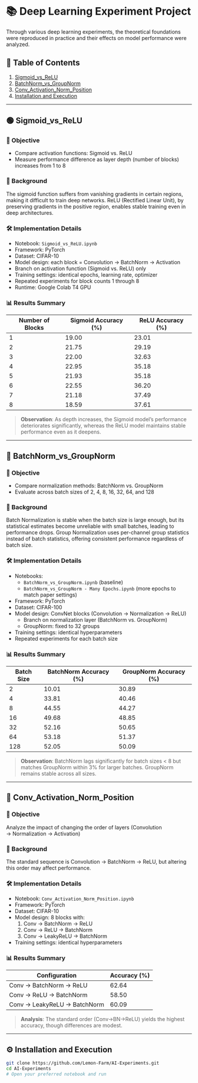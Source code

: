 # 📚 Deep Learning Experiment Project

Through various deep learning experiments, the theoretical foundations were reproduced in practice and their effects on model performance were analyzed.

## 📑 Table of Contents

1. [Sigmoid_vs_ReLU](#🟢-sigmoid_vs_relu)  
2. [BatchNorm_vs_GroupNorm](#🔵-batchnorm_vs_groupnorm)  
3. [Conv_Activation_Norm_Position](#🔶-conv_activation_norm_position)  
4. [Installation and Execution](#⚙️-installation-and-execution)

---

## 🟢 Sigmoid_vs_ReLU

### 🎯 Objective

- Compare activation functions: Sigmoid vs. ReLU  
- Measure performance difference as layer depth (number of blocks) increases from 1 to 8

### 🧠 Background

The sigmoid function suffers from vanishing gradients in certain regions, making it difficult to train deep networks. ReLU (Rectified Linear Unit), by preserving gradients in the positive region, enables stable training even in deep architectures.

### 🛠 Implementation Details

- Notebook: `Sigmoid_vs_ReLU.ipynb`  
- Framework: PyTorch  
- Dataset: CIFAR-10  
- Model design: each block = Convolution → BatchNorm → Activation  
- Branch on activation function (Sigmoid vs. ReLU) only  
- Training settings: identical epochs, learning rate, optimizer  
- Repeated experiments for block counts 1 through 8  
- Runtime: Google Colab T4 GPU

### 📊 Results Summary

| Number of Blocks | Sigmoid Accuracy (%) | ReLU Accuracy (%) |
| ---------------- | -------------------- | ----------------- |
| 1                | 19.00                | 23.01             |
| 2                | 21.75                | 29.19             |
| 3                | 22.00                | 32.63             |
| 4                | 22.95                | 35.18             |
| 5                | 21.93                | 35.18             |
| 6                | 22.55                | 36.20             |
| 7                | 21.18                | 37.49             |
| 8                | 18.59                | 37.61             |

> **Observation**: As depth increases, the Sigmoid model’s performance deteriorates significantly, whereas the ReLU model maintains stable performance even as it deepens.

---

## 🔵 BatchNorm_vs_GroupNorm

### 🎯 Objective

- Compare normalization methods: BatchNorm vs. GroupNorm  
- Evaluate across batch sizes of 2, 4, 8, 16, 32, 64, and 128

### 🧠 Background

Batch Normalization is stable when the batch size is large enough, but its statistical estimates become unreliable with small batches, leading to performance drops. Group Normalization uses per-channel group statistics instead of batch statistics, offering consistent performance regardless of batch size.

### 🛠 Implementation Details

- Notebooks:  
  - `BatchNorm_vs_GroupNorm.ipynb` (baseline)  
  - `BatchNorm_vs_GroupNorm - Many Epochs.ipynb` (more epochs to match paper settings)  
- Framework: PyTorch  
- Dataset: CIFAR-100  
- Model design: ConvNet blocks (Convolution → Normalization → ReLU)  
  - Branch on normalization layer (BatchNorm vs. GroupNorm)  
  - GroupNorm: fixed to 32 groups  
- Training settings: identical hyperparameters  
- Repeated experiments for each batch size  

### 📊 Results Summary

| Batch Size | BatchNorm Accuracy (%) | GroupNorm Accuracy (%) |
| ---------- | ---------------------- | ---------------------- |
| 2          | 10.01                  | 30.89                  |
| 4          | 33.81                  | 40.46                  |
| 8          | 44.55                  | 44.27                  |
| 16         | 49.68                  | 48.85                  |
| 32         | 52.16                  | 50.65                  |
| 64         | 53.18                  | 51.37                  |
| 128        | 52.05                  | 50.09                  |

> **Observation**: BatchNorm lags significantly for batch sizes < 8 but matches GroupNorm within 3% for larger batches. GroupNorm remains stable across all sizes.

---

## 🔶 Conv_Activation_Norm_Position

### 🎯 Objective

Analyze the impact of changing the order of layers (Convolution → Normalization → Activation)

### 🧠 Background

The standard sequence is Convolution → BatchNorm → ReLU, but altering this order may affect performance.

### 🛠 Implementation Details

- Notebook: `Conv_Activation_Norm_Position.ipynb`  
- Framework: PyTorch  
- Dataset: CIFAR-10  
- Model design: 8 blocks with:  
  1. Conv → BatchNorm → ReLU  
  2. Conv → ReLU → BatchNorm  
  3. Conv → LeakyReLU → BatchNorm  
- Training settings: identical hyperparameters

### 📊 Results Summary

| Configuration                      | Accuracy (%) |
| ---------------------------------- | ------------ |
| Conv → BatchNorm → ReLU            | 62.64        |
| Conv → ReLU → BatchNorm            | 58.50        |
| Conv → LeakyReLU → BatchNorm       | 60.09        |

> **Analysis**: The standard order (Conv→BN→ReLU) yields the highest accuracy, though differences are modest.

---

## ⚙️ Installation and Execution

```bash
git clone https://github.com/Lemon-Farm/AI-Experiments.git
cd AI-Experiments
# Open your preferred notebook and run
```
